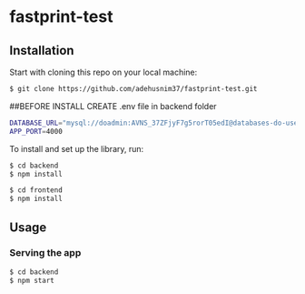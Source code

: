 ﻿# fastprint-test
## Installation

Start with cloning this repo on your local machine:

```sh
$ git clone https://github.com/adehusnim37/fastprint-test.git
```
##BEFORE INSTALL CREATE .env file in backend folder

```sh
DATABASE_URL="mysql://doadmin:AVNS_37ZFjyF7g5rorT05edI@databases-do-user-9854197-0.b.db.ondigitalocean.com:25060/fastprint?ssl-mode=REQUIRED"
APP_PORT=4000
```

To install and set up the library, run:

```sh
$ cd backend
$ npm install
```

```sh
$ cd frontend
$ npm install
```

## Usage

### Serving the app

```sh
$ cd backend
$ npm start
```
